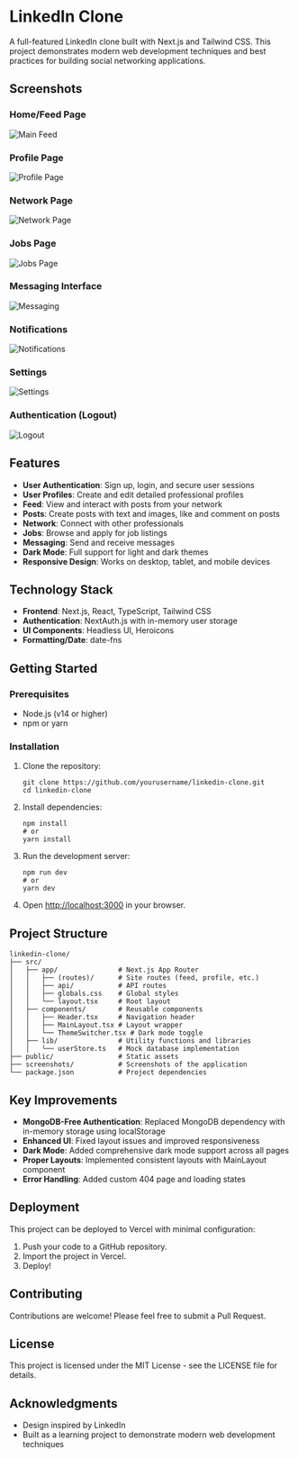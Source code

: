 # LinkedIn Clone

A full-featured LinkedIn clone built with Next.js and Tailwind CSS. This project demonstrates modern web development techniques and best practices for building social networking applications.

## Screenshots

### Home/Feed Page
![Main Feed](/screenshots/main.png)

### Profile Page
![Profile Page](/screenshots/profile.png)

### Network Page
![Network Page](/screenshots/network.png)

### Jobs Page
![Jobs Page](/screenshots/jobs.png)

### Messaging Interface
![Messaging](/screenshots/messaging.png)

### Notifications
![Notifications](/screenshots/notification.png)

### Settings
![Settings](/screenshots/settings.png)

### Authentication (Logout)
![Logout](/screenshots/logout.png)

## Features

- **User Authentication**: Sign up, login, and secure user sessions
- **User Profiles**: Create and edit detailed professional profiles
- **Feed**: View and interact with posts from your network
- **Posts**: Create posts with text and images, like and comment on posts
- **Network**: Connect with other professionals
- **Jobs**: Browse and apply for job listings
- **Messaging**: Send and receive messages
- **Dark Mode**: Full support for light and dark themes
- **Responsive Design**: Works on desktop, tablet, and mobile devices

## Technology Stack

- **Frontend**: Next.js, React, TypeScript, Tailwind CSS
- **Authentication**: NextAuth.js with in-memory user storage
- **UI Components**: Headless UI, Heroicons
- **Formatting/Date**: date-fns

## Getting Started

### Prerequisites

- Node.js (v14 or higher)
- npm or yarn

### Installation

1. Clone the repository:
   ```
   git clone https://github.com/yourusername/linkedin-clone.git
   cd linkedin-clone
   ```

2. Install dependencies:
   ```
   npm install
   # or
   yarn install
   ```

3. Run the development server:
   ```
   npm run dev
   # or
   yarn dev
   ```

4. Open [http://localhost:3000](http://localhost:3000) in your browser.

## Project Structure

```
linkedin-clone/
├── src/
│   ├── app/               # Next.js App Router
│   │   ├── (routes)/      # Site routes (feed, profile, etc.)
│   │   ├── api/           # API routes
│   │   ├── globals.css    # Global styles
│   │   └── layout.tsx     # Root layout
│   ├── components/        # Reusable components
│   │   ├── Header.tsx     # Navigation header
│   │   ├── MainLayout.tsx # Layout wrapper
│   │   └── ThemeSwitcher.tsx # Dark mode toggle
│   ├── lib/               # Utility functions and libraries
│   │   └── userStore.ts   # Mock database implementation
├── public/                # Static assets
├── screenshots/           # Screenshots of the application
└── package.json           # Project dependencies
```

## Key Improvements

- **MongoDB-Free Authentication**: Replaced MongoDB dependency with in-memory storage using localStorage
- **Enhanced UI**: Fixed layout issues and improved responsiveness
- **Dark Mode**: Added comprehensive dark mode support across all pages
- **Proper Layouts**: Implemented consistent layouts with MainLayout component
- **Error Handling**: Added custom 404 page and loading states

## Deployment

This project can be deployed to Vercel with minimal configuration:

1. Push your code to a GitHub repository.
2. Import the project in Vercel.
3. Deploy!

## Contributing

Contributions are welcome! Please feel free to submit a Pull Request.

## License

This project is licensed under the MIT License - see the LICENSE file for details.

## Acknowledgments

- Design inspired by LinkedIn
- Built as a learning project to demonstrate modern web development techniques
